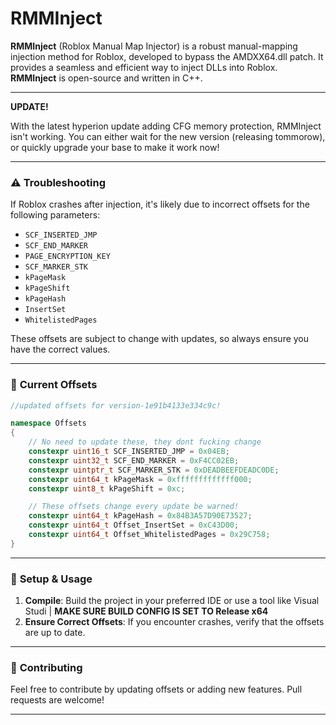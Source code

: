 
# RMMInject

**RMMInject** (Roblox Manual Map Injector) is a robust manual-mapping injection method for Roblox, developed to bypass the AMDXX64.dll patch. It provides a seamless and efficient way to inject DLLs into Roblox. **RMMInject** is open-source and written in C++.

---

**UPDATE!**

With the latest hyperion update adding CFG memory protection, RMMInject isn't working. You can either wait for the new version (releasing tommorow), or quickly upgrade your base to make it work now!

---

### ⚠️ **Troubleshooting**

If Roblox crashes after injection, it's likely due to incorrect offsets for the following parameters:

- `SCF_INSERTED_JMP`
- `SCF_END_MARKER`
- `PAGE_ENCRYPTION_KEY`
- `SCF_MARKER_STK`
- `kPageMask`
- `kPageShift`
- `kPageHash`
- `InsertSet`
- `WhitelistedPages`
  
These offsets are subject to change with updates, so always ensure you have the correct values.

---

### 📜 **Current Offsets**

```cpp
//updated offsets for version-1e91b4133e334c9c!

namespace Offsets
{
    // No need to update these, they dont fucking change
    constexpr uint16_t SCF_INSERTED_JMP = 0x04EB;
    constexpr uint32_t SCF_END_MARKER = 0xF4CC02EB;
    constexpr uintptr_t SCF_MARKER_STK = 0xDEADBEEFDEADC0DE;
    constexpr uint64_t kPageMask = 0xfffffffffffff000;
    constexpr uint8_t kPageShift = 0xc;

    // These offsets change every update be warned!
    constexpr uint64_t kPageHash = 0x84B3A57D90E73527;
    constexpr uint64_t Offset_InsertSet = 0xC43D00;
    constexpr uint64_t Offset_WhitelistedPages = 0x29C758;
}
```

---

### 🔧 **Setup & Usage**

1. **Compile**: Build the project in your preferred IDE or use a tool like Visual Studi | **MAKE SURE BUILD CONFIG IS SET TO Release x64**
3. **Ensure Correct Offsets**: If you encounter crashes, verify that the offsets are up to date.

---

### 📝 **Contributing**

Feel free to contribute by updating offsets or adding new features. Pull requests are welcome!

---
